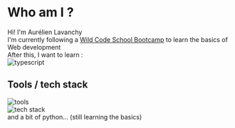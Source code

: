 # Who am I ?

Hi! I'm Aurélien Lavanchy  
I'm currently following a [Wild Code School Bootcamp](https://www.wildcodeschool.com/fr-fr/formations-developpement-web/formation-developpeur-web-a-distance) to learn the basics of Web development  
After this, I want to learn :  
![typescript](https://skillicons.dev/icons?i=typescript,rust)

## Tools / tech stack

![tools](https://skillicons.dev/icons?i=linux,git,vscode,visualstudio,pycharm,postman,figma)  
![tech stack](https://skillicons.dev/icons?i=html,css,js,nodejs,pnpm,bun,react,vite,express)  
and a bit of python... (still learning the basics)

<!--
## Socials
- LinkedIn (none yet)
- Discord
-->
